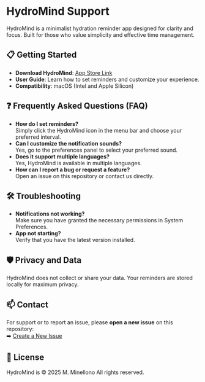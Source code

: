 # HydroMind Support

HydroMind is a minimalist hydration reminder app designed for clarity and focus. Built for those who value simplicity and effective time management.

## 📋 Getting Started
- **Download HydroMind**: [App Store Link](https://link-to-download.com)
- **User Guide**: Learn how to set reminders and customize your experience.
- **Compatibility**: macOS (Intel and Apple Silicon)

## ❓ Frequently Asked Questions (FAQ)
- **How do I set reminders?**  
  Simply click the HydroMind icon in the menu bar and choose your preferred interval.
- **Can I customize the notification sounds?**  
  Yes, go to the preferences panel to select your preferred sound.
- **Does it support multiple languages?**  
  Yes, HydroMind is available in multiple languages.
- **How can I report a bug or request a feature?**  
  Open an issue on this repository or contact us directly.

## 🛠️ Troubleshooting
- **Notifications not working?**  
  Make sure you have granted the necessary permissions in System Preferences.
- **App not starting?**  
  Verify that you have the latest version installed.

## 🛡️ Privacy and Data
HydroMind does not collect or share your data. Your reminders are stored locally for maximum privacy.

## 📫 Contact
For support or to report an issue, please **open a new issue** on this repository:  
➡️ [Create a New Issue](https://github.com/mattlab69/HydroMind-Support/issues/new)


## 📜 License
HydroMind is © 2025 M. Minellono All rights reserved.
